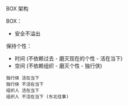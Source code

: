
BOX 架构

BOX：
- 安全不溢出

保持个性：
- 时间 (不依赖过去 - 磨灭现在的个性 - 活在当下)
- 空间 (不依赖组织 - 磨灭个性 - 独行侠)

```
独行侠 活在当下
独行侠 不活在当下
组织人 活在当下
组织人 不活在当下 (东北往事)
```
